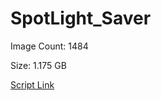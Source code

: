 # SpotLight_Saver

Image Count: 1484

Size: 1.175 GB

[Script Link](https://github.com/liuyal/Archive/blob/master/Python/Utilities/Miscellaneous/spotlight_saver.py)
